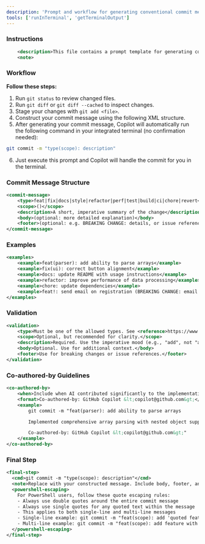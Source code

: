 ```yaml
---
description: 'Prompt and workflow for generating conventional commit messages using a structured XML format. Guides users to create standardized, descriptive commit messages in line with the Conventional Commits specification, including instructions, examples, and validation.'
tools: ['runInTerminal', 'getTerminalOutput']
---
```


### Instructions

```xml
	<description>This file contains a prompt template for generating conventional commit messages. It provides instructions, examples, and formatting guidelines to help users write standardized, descriptive commit messages in accordance with the Conventional Commits specification.</description>
	<note>
```

### Workflow

**Follow these steps:**

1. Run `git status` to review changed files.
2. Run `git diff` or `git diff --cached` to inspect changes.
3. Stage your changes with `git add <file>`.
4. Construct your commit message using the following XML structure.
5. After generating your commit message, Copilot will automatically run the following command in your integrated terminal (no confirmation needed):

```bash
git commit -m "type(scope): description"
```

6. Just execute this prompt and Copilot will handle the commit for you in the terminal.

### Commit Message Structure

```xml
<commit-message>
	<type>feat|fix|docs|style|refactor|perf|test|build|ci|chore|revert</type>
	<scope>()</scope>
	<description>A short, imperative summary of the change</description>
	<body>(optional: more detailed explanation)</body>
	<footer>(optional: e.g. BREAKING CHANGE: details, or issue references)</footer>
</commit-message>
```

### Examples

```xml
<examples>
	<example>feat(parser): add ability to parse arrays</example>
	<example>fix(ui): correct button alignment</example>
	<example>docs: update README with usage instructions</example>
	<example>refactor: improve performance of data processing</example>
	<example>chore: update dependencies</example>
	<example>feat!: send email on registration (BREAKING CHANGE: email service required)</example>
</examples>
```

### Validation

```xml
<validation>
	<type>Must be one of the allowed types. See <reference>https://www.conventionalcommits.org/en/v1.0.0/#specification</reference></type>
	<scope>Optional, but recommended for clarity.</scope>
	<description>Required. Use the imperative mood (e.g., "add", not "added").</description>
	<body>Optional. Use for additional context.</body>
	<footer>Use for breaking changes or issue references.</footer>
</validation>
```

### Co-authored-by Guidelines

```xml
<co-authored-by>
	<when>Include when AI contributed significantly to the implementation or design decisions</when>
	<format>Co-authored-by: GitHub Copilot &lt;copilot@github.com&gt;</format>
	<example>
		git commit -m "feat(parser): add ability to parse arrays

		Implemented comprehensive array parsing with nested object support.

		Co-authored-by: GitHub Copilot &lt;copilot@github.com&gt;"
	</example>
</co-authored-by>
```

### Final Step

```xml
<final-step>
  <cmd>git commit -m "type(scope): description"</cmd>
  <note>Replace with your constructed message. Include body, footer, and co-authored-by if needed.</note>
  <powershell-escaping>
    For PowerShell users, follow these quote escaping rules:
    - Always use double quotes around the entire commit message
    - Always use single quotes for any quoted text within the message
    - This applies to both single-line and multi-line messages
    - Single-line example: git commit -m "feat(scope): add 'quoted feature'"
    - Multi-line example: git commit -m "feat(scope): add feature with 'quoted text'[newline][newline]Body text here.[newline][newline]Co-authored-by: GitHub Copilot &lt;copilot@github.com&gt;"
  </powershell-escaping>
</final-step>
```
